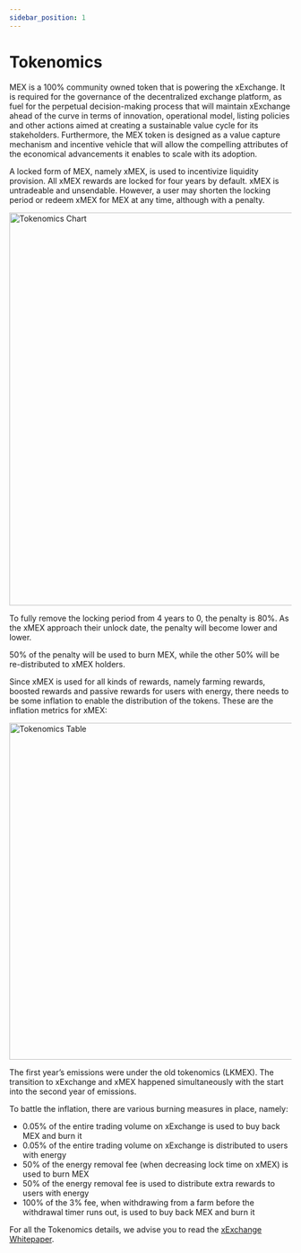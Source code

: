 ```yaml
---
sidebar_position: 1
---
```


# Tokenomics

MEX is a 100% community owned token that is powering the xExchange. It is required for the governance of the decentralized exchange platform, as fuel for the perpetual decision-making process that will maintain xExchange ahead of the curve in terms of innovation, operational model, listing policies and other actions aimed at creating a sustainable value cycle for its stakeholders. Furthermore, the MEX token is designed as a value capture mechanism and incentive vehicle that will allow the compelling attributes of the economical advancements it enables to scale with its adoption.

A locked form of MEX, namely xMEX, is used to incentivize liquidity provision. All xMEX rewards are locked for four years by default. xMEX is untradeable and unsendable. However, a user may shorten the locking period or redeem xMEX for MEX at any time, although with a penalty.

<div style={{ textAlign: 'center' }}>
    <img src="/docs/tokenomics/tokenomics-chart.png" width="700" alt="Tokenomics Chart" />
</div>

To fully remove the locking period from 4 years to 0, the penalty is 80%. As the xMEX approach their unlock date, the penalty will become lower and lower.

50% of the penalty will be used to burn MEX, while the other 50% will be re-distributed to xMEX holders.

Since xMEX is used for all kinds of rewards, namely farming rewards, boosted rewards and passive rewards for users with energy, there needs to be some inflation to enable the distribution of the tokens. These are the inflation metrics for xMEX:

<div style={{ textAlign: 'center' }}>
    <img src="/docs/tokenomics/tokenomics-table.png" width="600" alt="Tokenomics Table" />
</div>

The first year’s emissions were under the old tokenomics (LKMEX). The transition to xExchange and xMEX happened simultaneously with the start into the second year of emissions.

To battle the inflation, there are various burning measures in place, namely:

- 0.05% of the entire trading volume on xExchange is used to buy back MEX and burn it
- 0.05% of the entire trading volume on xExchange is distributed to users with energy
- 50% of the energy removal fee (when decreasing lock time on xMEX) is used to burn MEX
- 50% of the energy removal fee is used to distribute extra rewards to users with energy
- 100% of the 3% fee, when withdrawing from a farm before the withdrawal timer runs out, is used to buy back MEX and burn it

For all the Tokenomics details, we advise you to read the [xExchange Whitepaper](https://xexchange.com/x-exchange-economics.pdf).
